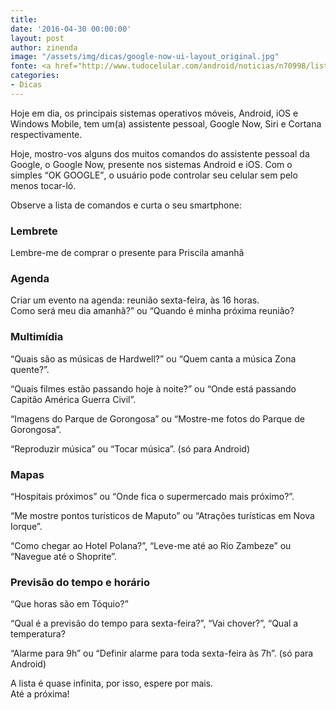 ```yaml
---
title: 
date: '2016-04-30 00:00:00'
layout: post
author: zinenda
image: "/assets/img/dicas/google-now-ui-layout_original.jpg"
fonte: <a href="http://www.tudocelular.com/android/noticias/n70998/lista-comandos-google-now.html">Tudocelular</a>
categories:
- Dicas
---
```


Hoje em dia, os principais sistemas operativos móveis, Android, iOS e Windows Mobile, tem um(a) assistente pessoal, Google Now, Siri e Cortana respectivamente.

Hoje, mostro-vos alguns dos muitos comandos do assistente pessoal da Google, o Google Now, presente nos sistemas Android e iOS.
Com o simples <q>OK GOOGLE</q>, o usuário pode controlar seu celular sem pelo menos tocar-ló.

Observe a lista de comandos e curta o seu smartphone:

### Lembrete
Lembre-me de comprar o presente para Priscila amanhã

### Agenda
Criar um evento na agenda: reunião sexta-feira, às 16 horas. <br>
Como será meu dia amanhã?” ou “Quando é minha próxima reunião?

### Multimídia
“Quais são as músicas de Hardwell?” ou “Quem canta a música Zona quente?”.

“Quais filmes estão passando hoje à noite?” ou “Onde está passando Capitão América Guerra Civil”.

“Imagens do Parque de Gorongosa” ou “Mostre-me fotos do Parque de Gorongosa”.

“Reproduzir música” ou “Tocar música”. (só para Android)

### Mapas
“Hospitais próximos” ou “Onde fica o supermercado mais próximo?”.

“Me mostre pontos turísticos de Maputo” ou “Atrações turísticas em Nova Iorque”.

“Como chegar ao Hotel Polana?”, “Leve-me até ao Rio Zambeze” ou “Navegue até o Shoprite”.

### Previsão do tempo e horário
“Que horas são em Tóquio?”

“Qual é a previsão do tempo para sexta-feira?”, “Vai chover?”, “Qual a temperatura?

“Alarme para 9h” ou “Definir alarme para toda sexta-feira às 7h”. (só para Android)

A lista é quase infinita, por isso, espere por mais.<br>
Até a próxima!